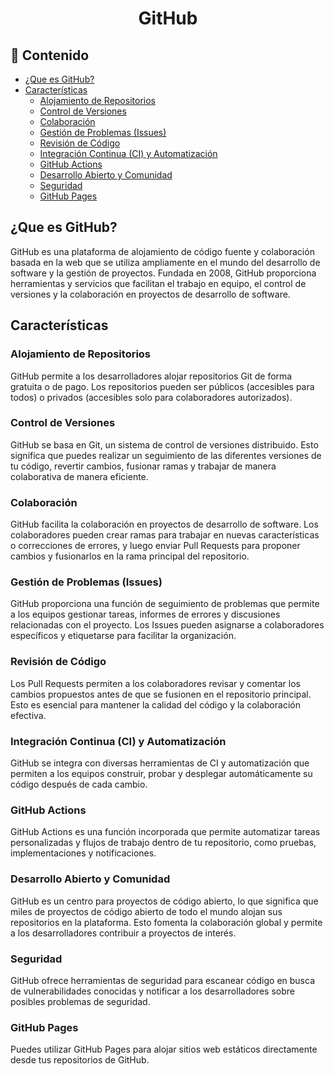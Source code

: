 <h1 align="center">GitHub</h1>

<h2>📑 Contenido</h2>

- [¿Que es GitHub?](#que-es-github)
- [Características](#características)
  - [Alojamiento de Repositorios](#alojamiento-de-repositorios)
  - [Control de Versiones](#control-de-versiones)
  - [Colaboración](#colaboración)
  - [Gestión de Problemas (Issues)](#gestión-de-problemas-issues)
  - [Revisión de Código](#revisión-de-código)
  - [Integración Continua (CI) y Automatización](#integración-continua-ci-y-automatización)
  - [GitHub Actions](#github-actions)
  - [Desarrollo Abierto y Comunidad](#desarrollo-abierto-y-comunidad)
  - [Seguridad](#seguridad)
  - [GitHub Pages](#github-pages)

## ¿Que es GitHub?

GitHub es una plataforma de alojamiento de código fuente y colaboración basada en la web que se utiliza ampliamente en el mundo del desarrollo de software y la gestión de proyectos. Fundada en 2008, GitHub proporciona herramientas y servicios que facilitan el trabajo en equipo, el control de versiones y la colaboración en proyectos de desarrollo de software.

## Características

### Alojamiento de Repositorios

GitHub permite a los desarrolladores alojar repositorios Git de forma gratuita o de pago. Los repositorios pueden ser públicos (accesibles para todos) o privados (accesibles solo para colaboradores autorizados).

### Control de Versiones

GitHub se basa en Git, un sistema de control de versiones distribuido. Esto significa que puedes realizar un seguimiento de las diferentes versiones de tu código, revertir cambios, fusionar ramas y trabajar de manera colaborativa de manera eficiente.

### Colaboración

GitHub facilita la colaboración en proyectos de desarrollo de software. Los colaboradores pueden crear ramas para trabajar en nuevas características o correcciones de errores, y luego enviar Pull Requests para proponer cambios y fusionarlos en la rama principal del repositorio.

### Gestión de Problemas (Issues)

GitHub proporciona una función de seguimiento de problemas que permite a los equipos gestionar tareas, informes de errores y discusiones relacionadas con el proyecto. Los Issues pueden asignarse a colaboradores específicos y etiquetarse para facilitar la organización.

### Revisión de Código

Los Pull Requests permiten a los colaboradores revisar y comentar los cambios propuestos antes de que se fusionen en el repositorio principal. Esto es esencial para mantener la calidad del código y la colaboración efectiva.

### Integración Continua (CI) y Automatización

GitHub se integra con diversas herramientas de CI y automatización que permiten a los equipos construir, probar y desplegar automáticamente su código después de cada cambio.

### GitHub Actions

GitHub Actions es una función incorporada que permite automatizar tareas personalizadas y flujos de trabajo dentro de tu repositorio, como pruebas, implementaciones y notificaciones.

### Desarrollo Abierto y Comunidad

GitHub es un centro para proyectos de código abierto, lo que significa que miles de proyectos de código abierto de todo el mundo alojan sus repositorios en la plataforma. Esto fomenta la colaboración global y permite a los desarrolladores contribuir a proyectos de interés.

### Seguridad

GitHub ofrece herramientas de seguridad para escanear código en busca de vulnerabilidades conocidas y notificar a los desarrolladores sobre posibles problemas de seguridad.

### GitHub Pages

Puedes utilizar GitHub Pages para alojar sitios web estáticos directamente desde tus repositorios de GitHub.
